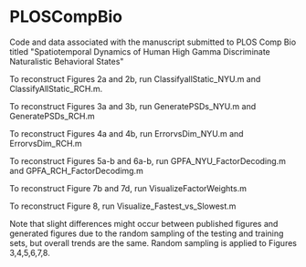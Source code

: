 # PLOSCompBio
Code and data associated with the manuscript submitted to PLOS Comp Bio titled "Spatiotemporal Dynamics of Human High Gamma Discriminate Naturalistic Behavioral States"


To reconstruct Figures 2a and 2b, run ClassifyallStatic_NYU.m and ClassifyAllStatic_RCH.m.

To reconstruct Figures 3a and 3b, run GeneratePSDs_NYU.m and GeneratePSDs_RCH.m

To reconstruct Figures 4a and 4b, run ErrorvsDim_NYU.m and ErrorvsDim_RCH.m

To reconstruct Figures 5a-b and 6a-b, run GPFA_NYU_FactorDecoding.m and GPFA_RCH_FactorDecodimg.m

To reconstruct Figure 7b and 7d, run VisualizeFactorWeights.m

To reconstruct Figure 8, run Visualize_Fastest_vs_Slowest.m

 Note that slight differences might occur between published figures and generated figures due to the random sampling of the testing and training sets, but overall trends are the same. Random sampling is applied to Figures 3,4,5,6,7,8.
